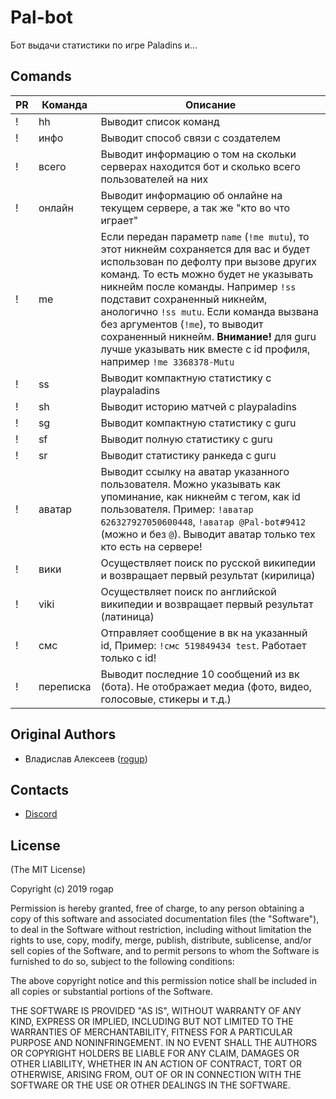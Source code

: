 # Pal-bot

Бот выдачи статистики по игре Paladins и...

## Comands

PR| Команда    | Описание
--|------------|-----------
! |hh          | Выводит список команд
! |инфо        | Выводит способ связи с создателем
! |всего       | Выводит информацию о том на скольки серверах находится бот и сколько всего пользователей на них
! |онлайн      | Выводит информацию об онлайне на текущем сервере, а так же "кто во что играет"
! |me          | Если передан параметр `name` (`!me mutu`), то этот никнейм сохраняется для вас и будет использован по дефолту при вызове других команд. То есть можно будет не указывать никнейм после команды. Например `!ss` подставит сохраненный никнейм, анологично `!ss mutu`. Если команда вызвана без аргументов (`!me`), то выводит сохраненный никнейм. **Внимание!** для guru лучше указывать ник вместе с id профиля, например `!me 3368378-Mutu`
! |ss          | Выводит компактную статистику с playpaladins
! |sh          | Выводит историю матчей с playpaladins
! |sg          | Выводит компактную статистику с guru
! |sf          | Выводит полную статистику с guru
! |sr          | Выводит статистику ранкеда с guru
! |аватар      | Выводит ссылку на аватар указанного пользователя. Можно указывать как упоминание, как никнейм с тегом, как id пользователя. Пример: `!аватар 626327927050600448`, `!аватар @Pal-bot#9412 ` (можно и без `@`). Выводит аватар только тех кто есть на сервере!
! |вики        | Осуществляет поиск по русской википедии и возвращает первый результат (кирилица)
! |viki        | Осуществляет поиск по английской википедии и возвращает первый результат (латиница)
! |смс         | Отправляет сообщение в вк на указанный id, Пример: `!смс 519849434 test`. Работает только с id!
! |переписка   | Выводит последние 10 сообщений из вк (бота). Не отображает медиа (фото, видео, голосовые, стикеры и т.д.)

## Original Authors

  - Владислав Алексеев ([rogup](https://github.com/rogap))

## Contacts

  - [Discord](https://discord.gg/RG9WQtP)

## License

(The MIT License)

Copyright (c) 2019 rogap

Permission is hereby granted, free of charge, to any person obtaining a copy
of this software and associated documentation files (the "Software"), to deal
in the Software without restriction, including without limitation the rights
to use, copy, modify, merge, publish, distribute, sublicense, and/or sell
copies of the Software, and to permit persons to whom the Software is
furnished to do so, subject to the following conditions:

The above copyright notice and this permission notice shall be included in all
copies or substantial portions of the Software.

THE SOFTWARE IS PROVIDED "AS IS", WITHOUT WARRANTY OF ANY KIND, EXPRESS OR
IMPLIED, INCLUDING BUT NOT LIMITED TO THE WARRANTIES OF MERCHANTABILITY,
FITNESS FOR A PARTICULAR PURPOSE AND NONINFRINGEMENT. IN NO EVENT SHALL THE
AUTHORS OR COPYRIGHT HOLDERS BE LIABLE FOR ANY CLAIM, DAMAGES OR OTHER
LIABILITY, WHETHER IN AN ACTION OF CONTRACT, TORT OR OTHERWISE, ARISING FROM,
OUT OF OR IN CONNECTION WITH THE SOFTWARE OR THE USE OR OTHER DEALINGS IN THE
SOFTWARE.
